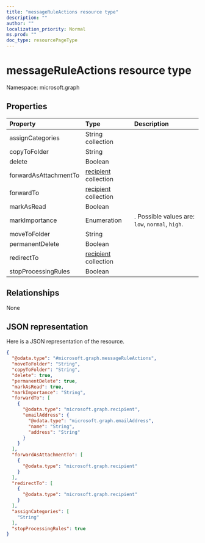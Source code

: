 ```yaml
---
title: "messageRuleActions resource type"
description: ""
author: ""
localization_priority: Normal
ms.prod: ""
doc_type: resourcePageType
---
```


# messageRuleActions resource type


Namespace: microsoft.graph



## Properties
|Property|Type|Description|
|:---|:---|:---|
|assignCategories|String collection||
|copyToFolder|String||
|delete|Boolean||
|forwardAsAttachmentTo|[recipient](../resources/recipient.md) collection||
|forwardTo|[recipient](../resources/recipient.md) collection||
|markAsRead|Boolean||
|markImportance|Enumeration|. Possible values are: `low`, `normal`, `high`.|
|moveToFolder|String||
|permanentDelete|Boolean||
|redirectTo|[recipient](../resources/recipient.md) collection||
|stopProcessingRules|Boolean||

## Relationships
None

## JSON representation
Here is a JSON representation of the resource.
<!-- {
  "blockType": "resource",
  "@odata.type": "microsoft.graph.messageRuleActions"
}
-->
``` json
{
  "@odata.type": "#microsoft.graph.messageRuleActions",
  "moveToFolder": "String",
  "copyToFolder": "String",
  "delete": true,
  "permanentDelete": true,
  "markAsRead": true,
  "markImportance": "String",
  "forwardTo": [
    {
      "@odata.type": "microsoft.graph.recipient",
      "emailAddress": {
        "@odata.type": "microsoft.graph.emailAddress",
        "name": "String",
        "address": "String"
      }
    }
  ],
  "forwardAsAttachmentTo": [
    {
      "@odata.type": "microsoft.graph.recipient"
    }
  ],
  "redirectTo": [
    {
      "@odata.type": "microsoft.graph.recipient"
    }
  ],
  "assignCategories": [
    "String"
  ],
  "stopProcessingRules": true
}
```

